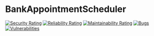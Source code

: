 # BankAppointmentScheduler

[![Security Rating](https://sonarcloud.io/api/project_badges/measure?project=redar98_BankAppointment&metric=security_rating)](https://sonarcloud.io/dashboard?id=redar98_BankAppointment)
[![Reliability Rating](https://sonarcloud.io/api/project_badges/measure?project=redar98_BankAppointment&metric=reliability_rating)](https://sonarcloud.io/dashboard?id=redar98_BankAppointment)
[![Maintainability Rating](https://sonarcloud.io/api/project_badges/measure?project=redar98_BankAppointment&metric=sqale_rating)](https://sonarcloud.io/dashboard?id=redar98_BankAppointment)
[![Bugs](https://sonarcloud.io/api/project_badges/measure?project=redar98_BankAppointment&metric=bugs)](https://sonarcloud.io/dashboard?id=redar98_BankAppointment)
[![Vulnerabilities](https://sonarcloud.io/api/project_badges/measure?project=redar98_BankAppointment&metric=vulnerabilities)](https://sonarcloud.io/dashboard?id=redar98_BankAppointment)
